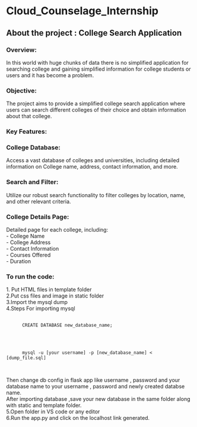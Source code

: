 # Cloud_Counselage_Internship
<h2> About the project : College Search Application</h2>

<h3>Overview:</h3>

<p>In this world with huge chunks of data there is no simplified application for searching college and gaining simplified information for college students or users and it has become a problem. </p>

<h3>Objective:</h3>

<p>The project aims to provide a simplified college search application where users can search different colleges of their choice and obtain information about that college.</p>

<h3>Key Features:</h3>

<p><h3> College Database:</h3> Access a vast database of colleges and universities, including detailed information on College name, address, contact information, and more.<br>
    <h3>Search and Filter:</h3> Utilize our robust search functionality to filter colleges by location, name, and other relevant criteria.<br>
    <h3>College Details Page:</h3> Detailed page for each college, including:<br>
    - College Name<br>
    - College Address<br>
    - Contact Information<br>
    - Courses Offered<br>
    - Duration<br> </p>
<h3>To run the code:</h3>
<p>1. Put HTML files in template folder<br>
   2.Put css files and image in static folder<br>
   3.Import the mysql dump <br>
    4.Steps For importing mysql <br>
    <pre>
        <code class="language-SQL">
      CREATE DATABASE new_database_name;
        </code>
      </pre>
      <pre>
          <code class="language-SQL">
      mysql -u [your username] -p [new_database_name] < [dump_file.sql]
      </code>
      </pre>
      Then change db config in flask app like username , password and your database name to your username , password and newly created databse name.<br>
     After importing database ,save your new  database in the same folder along with static and template folder.<br>
   5.Open folder in VS code or any editor<br>
   6.Run the app.py and click on the localhost link generated.<br></p>
